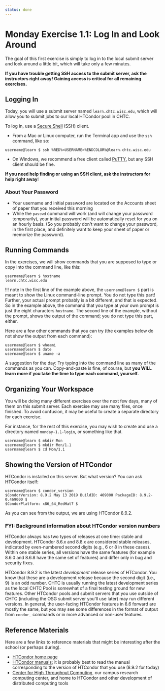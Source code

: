 ```yaml
---
status: done
---
```


<style type="text/css"> pre em { font-style: normal; background-color: yellow; } pre strong { font-style: normal; font-weight: bold; color: \#008; } </style>

Monday Exercise 1.1: Log In and Look Around
===========================================

The goal of this first exercise is simply to log in to the local submit server and look around a little bit, which will take only a few minutes. 

**If you have trouble getting SSH access to the submit server, ask the instructors right away! Gaining access is critical for all remaining exercises.**

Logging In
----------

Today, you will use a submit server named `learn.chtc.wisc.edu`, which will allow you to submit jobs to our local HTCondor pool in CHTC.

To log in, use a [Secure Shell](http://en.wikipedia.org/wiki/Secure_Shell) (SSH) client.

-   From a Mac or Linux computer, run the Terminal app and use the `ssh` command, like so:

``` console
username@learn $ ssh %RED%<USERNAME>%ENDCOLOR%@learn.chtc.wisc.edu
```

-   On Windows, we recommend a free client called [PuTTY](http://www.chiark.greenend.org.uk/~sgtatham/putty/), but any SSH client should be fine.

**If you need help finding or using an SSH client, ask the instructors for help right away**!

### About Your Password
-   Your username and initial password are located on the Accounts sheet of paper that you received this morning
-   While the `passwd` command will work (and will change your password temporarily), your initial password will be automatically reset for you on an hourly basis. (So you probably don't want to change your password, in the first place, and definitely want to keep your sheet of paper or memorize the password).

Running Commands
----------------

In the exercises, we will show commands that you are supposed to type or copy into the command line, like this:

``` console
username@learn $ hostname
learn.chtc.wisc.edu
```

!!! note
    In the first line of the example above, the `username@learn $` part is meant to show the Linux command-line prompt.
    You do not type this part! Further, your actual prompt probably is a bit different, and that is expected.
    So in the example above, the command that you type at your own prompt is just the eight characters `hostname`.
    The second line of the example, without the prompt, shows the output of the command; you do not type this part,
    either.

Here are a few other commands that you can try (the examples below do not show the output from each command):

``` console
username@learn $ whoami
username@learn $ date
username@learn $ uname -a
```

A suggestion for the day: Try typing into the command line as many of the commands as you can. Copy-and-paste is fine, of course, but **you WILL learn more if you take the time to type each command, yourself.**

Organizing Your Workspace
-------------------------

You will be doing many different exercises over the next few days, many of them on this submit server. Each exercise may use many files, once finished. To avoid confusion, it may be useful to create a separate directory for each exercise.

For instance, for the rest of this exercise, you may wish to create and use a directory named `monday-1.1-login`, or something like that.

``` console
username@learn $ mkdir Mon
username@learn $ mkdir Mon/1.1
username@learn $ cd Mon/1.1
```

Showing the Version of HTCondor
-------------------------------

HTCondor is installed on this server. But what version? You can ask HTCondor itself:

``` console
username@learn $ condor_version
$CondorVersion: 8.9.2 May 13 2019 BuildID: 469000 PackageID: 8.9.2-0.469000 $
$CondorPlatform: x86_64_RedHat7 $
```

As you can see from the output, we are using HTCondor 8.9.2.

### FYI: Background information about HTCondor version numbers

HTCondor always has two types of releases at one time: stable and development. HTCondor 8.6.x and 8.8.x are considered stable releases, indicated by even-numbered second digits (e.g., 6 or 8 in these cases). Within one stable series, all versions have the same features (for example 8.6.0 and 8.6.8 have the same set of features) and differ only in bug and security fixes.

HTCondor 8.9.2 is the latest _development_ release series of HTCondor. You know that these are a development release because the second digit (i.e., 9) is an odd number. CHTC is usually running the latest development series as the local CHTC Pool is somewhat of a final testing ground for new features. Other HTCondor pools and submit servers that you use outside of CHTC (including the OSG submit server you'll use later) may run different versions. In general, the user-facing HTCondor features in 8.6 forward are mostly the same, but you may see some differences in the format of output from `condor_` commands or in more advanced or non-user features.

Reference Materials
-------------------

Here are a few links to reference materials that might be interesting after the school (or perhaps during).

-   [HTCondor home page](http://research.cs.wisc.edu/htcondor/)
-   [HTCondor manuals](https://htcondor.readthedocs.io/en/v8_9_2/); it is probably best to read the manual corresponding to the version of HTCondor that you use (8.9.2 for today)
-   [Center for High Throughput Computing](http://chtc.cs.wisc.edu/), our campus research computing center, and home to HTCondor and other development of distributed computing tools
